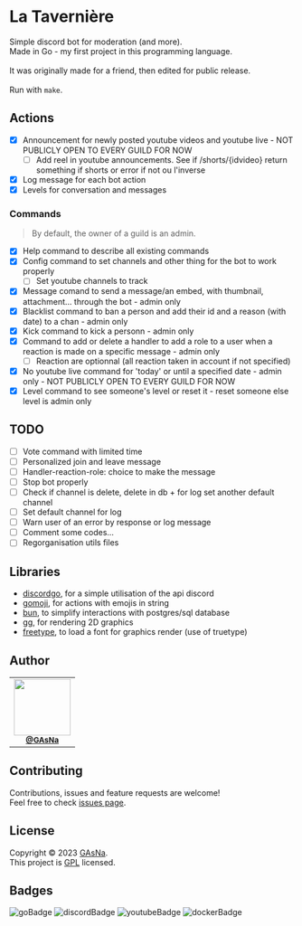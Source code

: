# La Tavernière

Simple discord bot for moderation (and more).
<br />
Made in Go - my first project in this programming language.
<br /><br />
It was originally made for a friend, then edited for public release.
<br /><br />
Run with ```make```.

## Actions

- [x]  Announcement for newly posted youtube videos and youtube live - NOT PUBLICLY OPEN TO EVERY GUILD FOR NOW
    - [ ]  Add reel in youtube announcements. See if /shorts/{idvideo} return something if shorts or error if not ou l'inverse
- [x]  Log message for each bot action
- [x]  Levels for conversation and messages

### Commands
>By default, the owner of a guild is an admin.

- [x]  Help command to describe all existing commands
- [x]  Config command to set channels and other thing for the bot to work properly
    - [ ]  Set youtube channels to track
- [x]  Message comand to send a message/an embed, with thumbnail, attachment... through the bot - admin only
- [x]  Blacklist command to ban a person and add their id and a reason (with date) to a chan - admin only
- [x]  Kick command to kick a personn - admin only
- [x]  Command to add or delete a handler to add a role to a user when a reaction is made on a specific message - admin only
    - [ ] Reaction are optionnal (all reaction taken in account if not specified)
- [x]  No youtube live command for 'today' or until a specified date - admin only - NOT PUBLICLY OPEN TO EVERY GUILD FOR NOW
- [x]  Level command to see someone's level or reset it - reset someone else level is admin only

## TODO
- [ ]  Vote command with limited time
- [ ]  Personalized join and leave message
- [ ]  Handler-reaction-role: choice to make the message
- [ ]  Stop bot properly
- [ ]  Check if channel is delete, delete in db + for log set another default channel
- [ ]  Set default channel for log
- [ ]  Warn user of an error by response or log message
- [ ]  Comment some codes...
- [ ]  Regorganisation utils files

## Libraries
-  [discordgo](https://github.com/bwmarrin/discordgo), for a simple utilisation of the api discord
-  [gomoji](https://github.com/forPelevin/gomoji), for actions with emojis in string
-  [bun](https://github.com/uptrace/bun), to simplify interactions with postgres/sql database
-  [gg](https://github.com/fogleman/gg), for rendering 2D graphics
-  [freetype](https://github.com/golang/freetype), to load a font for graphics render (use of truetype)

## Author
<table>
  <tr>
    <td align="center">
      <a href="https://github.com/GAsNA">
        <img src="https://avatars.githubusercontent.com/u/58465901?v=4" width="100px;" alt=""/>
      </a>
      <br />
      <sub>
        <a href="https://github.com/GAsNA">
          <b>@GAsNa</b>
        </a>
        <br />
      </sub>
    </td>
  </tr>
</table>

## Contributing

Contributions, issues and feature requests are welcome!<br />Feel free to check [issues page](https://github.com/GAsNA/la-taverniere/issues).

## License

Copyright © 2023 [GAsNa](https://github.com/GAsNa).<br />
This project is [GPL](https://github.com/GAsNA/la-taverniere/blob/main/LICENSE) licensed.

## Badges
![goBadge](https://img.shields.io/badge/Go-00ADD8?style=for-the-badge&logo=go&logoColor=white)
![discordBadge](https://img.shields.io/badge/Discord-5865F2?style=for-the-badge&logo=discord&logoColor=white)
![youtubeBadge](https://img.shields.io/badge/YouTube-FF0000?style=for-the-badge&logo=youtube&logoColor=white)
![dockerBadge](https://img.shields.io/badge/Docker-2CA5E0?style=for-the-badge&logo=docker&logoColor=white)
